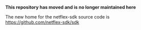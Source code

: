 **This repository has moved and is no longer maintained here**

The new home for the netflex-sdk source code is https://github.com/netflex-sdk/sdk
